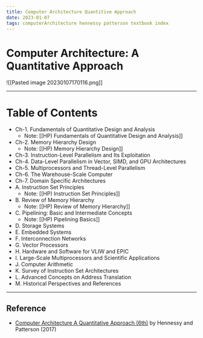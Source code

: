 ```yaml
---
title: Computer Architecture Quantitive Approach
date: 2023-01-07
tags: computerArchitecture hennessy patterson textbook index
---
```


# Computer Architecture: A Quantitative Approach

![[Pasted image 20230107170116.png]]

---

# Table of Contents

- Ch-1. Fundamentals of Quantitative Design and Analysis
	- Note: [[HP) Fundamentals of Quantitative Design and Analysis]]
- Ch-2. Memory Hierarchy Design 
	- Note: [[HP) Memory Hierarchy Design]]
- Ch-3. Instruction-Level Parallelism and Its Exploitation  
- Ch-4. Data-Level Parallelism in Vector, SIMD, and GPU Architectures  
- Ch-5. Multiprocessors and Thread-Level Parallelism  
- Ch-6. The Warehouse-Scale Computer  
- Ch-7. Domain Specific Architectures  
- A. Instruction Set Principles  
	- Note: [[HP) Instruction Set Principles]]
- B. Review of Memory Hierarchy  
	- Note: [[HP) Review of Memory Hierarchy]]
- C. Pipelining: Basic and Intermediate Concepts
	- Note: [[HP) Pipelining Basics]]
- D. Storage Systems  
- E. Embedded Systems  
- F. Interconnection Networks  
- G. Vector Processors  
- H. Hardware and Software for VLIW and EPIC  
- I. Large-Scale Multiprocessors and Scientific Applications  
- J. Computer Arithmetic  
- K. Survey of Instruction Set Architectures  
- L. Advanced Concepts on Address Translation  
- M. Historical Perspectives and References

---
## Reference
- [Computer Architecture A Quantitative Approach (6th)](https://www.elsevier.com/books/computer-architecture/hennessy/978-0-12-811905-1) by Hennessy and Patterson   (2017)
